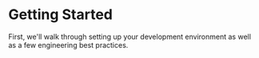 # Getting Started


First, we'll walk through setting up your development environment as well as a few engineering best practices. 